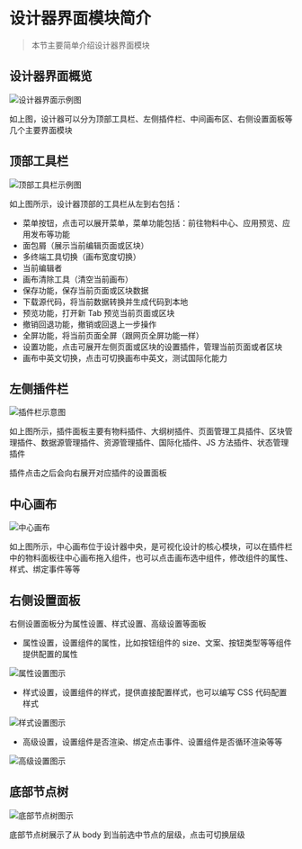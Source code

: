 # 设计器界面模块简介

> 本节主要简单介绍设计器界面模块

## 设计器界面概览

![设计器界面示例图](./imgs/platformExpend.png)

如上图，设计器可以分为顶部工具栏、左侧插件栏、中间画布区、右侧设置面板等几个主要界面模块

## 顶部工具栏

![顶部工具栏示例图](./imgs/toolbaroverview.png)

如上图所示，设计器顶部的工具栏从左到右包括：

- 菜单按钮，点击可以展开菜单，菜单功能包括：前往物料中心、应用预览、应用发布等功能
- 面包屑（展示当前编辑页面或区块）
- 多终端工具切换（画布宽度切换）
- 当前编辑者
- 画布清除工具（清空当前画布）
- 保存功能，保存当前页面或区块数据
- 下载源代码，将当前数据转换并生成代码到本地
- 预览功能，打开新 Tab 预览当前页面或区块
- 撤销回退功能，撤销或回退上一步操作
- 全屏功能，将当前页面全屏（跟网页全屏功能一样）
- 设置功能，点击可展开左侧页面或区块的设置插件，管理当前页面或者区块
- 画布中英文切换，点击可切换画布中英文，测试国际化能力

## 左侧插件栏

![插件栏示意图](./imgs/pluginoverview.png)

如上图所示，插件面板主要有物料插件、大纲树插件、页面管理工具插件、区块管理插件、数据源管理插件、资源管理插件、国际化插件、JS 方法插件、状态管理插件

插件点击之后会向右展开对应插件的设置面板

## 中心画布

![中心画布](./imgs/canvasoverview.png)

如上图所示，中心画布位于设计器中央，是可视化设计的核心模块，可以在插件栏中的物料面板往中心画布拖入组件，也可以点击画布选中组件，修改组件的属性、样式、绑定事件等等

## 右侧设置面板

右侧设置面板分为属性设置、样式设置、高级设置等面板

- 属性设置，设置组件的属性，比如按钮组件的 size、文案、按钮类型等等组件提供配置的属性

![属性设置图示](./imgs/settingPanelOverview.png)
- 样式设置，设置组件的样式，提供直接配置样式，也可以编写 CSS 代码配置样式

![样式设置图示](./imgs/stylePanelOverview.png)
- 高级设置，设置组件是否渲染、绑定点击事件、设置组件是否循环渲染等等

![高级设置图示](./imgs/eventOverview.png)

## 底部节点树

![底部节点树图示](./imgs/treeselectOverview.png)

底部节点树展示了从 body 到当前选中节点的层级，点击可切换层级
